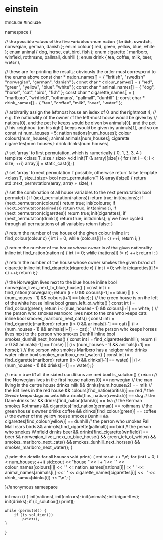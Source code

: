 # einstein

#include <iostream>
#include <algorithm>

namespace {

// the possible values of the five variables
enum nation    { british, swedish, norwegian, german, danish };
enum colour    { red, green, yellow, blue, white };
enum animal    { dog, horse, cat, bird, fish };
enum cigarette { marlboro, winfield, rothmans, pallmall, dunhill };
enum drink     { tea, coffee, milk, beer, water };

// these are for printing the results; obviously the order must correspond to the enums above
const char * nation_names[]     = { "british", "swedish", "norwegian", "german", "danish" };
const char * colour_names[]     = { "red", "green", "yellow", "blue", "white" };
const char * animal_names[]     = { "dog", "horse", "cat", "bird", "fish" };
const char * cigarette_names[]  = { "marlboro", "winfield", "rothmans", "pallmall", "dunhill" };
const char * drink_names[]      = { "tea", "coffee", "milk", "beer", "water" };

// arbitrarily assign the leftmost house an index of 0, and the rightmost 4;
// e.g. the nationality of the owner of the left-most house would be given by
// nations[0], and the pet he keeps would be given by animals[0], and the pet
// his neighbour (on his right) keeps would be given by animals[1], and so on
const int num_houses = 5;
nation    nations[num_houses];
colour    colours[num_houses];
animal    animals[num_houses];
cigarette cigarettes[num_houses];
drink     drinks[num_houses];


// set 'array' to first permutation, which is numerically { 0, 1, 2, 3, 4 }
template <class T, size_t size>
void init(T (& array)[size])
{
    for (int i = 0; i < size; ++i)
        array[i] = static_cast<T>(i);
}

// set 'array' to next permutation if possible, otherwise return false
template <class T, size_t size>
bool next_permutation(T (& array)[size])
{
    return std::next_permutation(array, array + size);
}

// set the combination of all house variables to the next permutation
bool permute()
{
    if (next_permutation(nations))
        return true;
    init(nations);
    if (next_permutation(colours))
        return true;
    init(colours);
    if (next_permutation(animals))
        return true;
    init(animals);
    if (next_permutation(cigarettes))
        return true;
    init(cigarettes);
    if (next_permutation(drinks))
        return true;
    init(drinks);
    // we have cycled through all permutations of all variables
    return false;
}

// return the number of the house of the given colour
inline int find_colour(colour c)
{
    int i = 0;
    while (colours[i] != c)
        ++i;
    return i;
}

// return the number of the house whose owner is of the given nationality
inline int find_nation(nation n)
{
    int i = 0;
    while (nations[i] != n)
        ++i;
    return i;
}

// return the number of the house whose owner smokes the given brand of cigarette
inline int find_cigarette(cigarette c)
{
    int i = 0;
    while (cigarettes[i] != c)
        ++i;
    return i;
}

// the Norwegian lives next to the blue house
inline bool norwegian_lives_next_to_blue_house()
{
    const int i = find_nation(norwegian);
    return (i > 0 && colours[i-1] == blue)
        || (i < (num_houses - 1) && colours[i+1] == blue);
}
// the green house is on the left of the white house
inline bool green_left_of_white()
{
    const int i = find_colour(green);
    return i < (num_houses - 1) && colours[i+1] == white;
}
// the person who smokes Marlboro lives next to the one who keeps cats
inline bool smokes_marlboro_next_cats()
{
    const int i = find_cigarette(marlboro);
    return (i > 0 && animals[i-1] == cat)
        || (i < (num_houses - 1) && animals[i+1] == cat);
}
// the person who keeps horses lives next to the person who smokes Dunhill
inline bool smokes_dunhill_next_horses()
{
    const int i = find_cigarette(dunhill);
    return (i > 0 && animals[i-1] == horse)
        || (i < (num_houses - 1) && animals[i+1] == horse);
}
// the person who smokes Marlboro has a neigbor who drinks water
inline bool smokes_marlboro_next_water()
{
    const int i = find_cigarette(marlboro);
    return (i > 0 && drinks[i-1] == water)
        || (i < (num_houses - 1) && drinks[i+1] == water);
}

// return true iff all the stated conditions are met
bool is_solution()
{
    return
        // the Norwegian lives in the first house
        nations[0] == norwegian
        // the man living in the centre house drinks milk
        && drinks[num_houses/2] == milk
        // the Brit lives in the red house
        && colours[find_nation(british)] == red
        // the Swede keeps dogs as pets
        && animals[find_nation(swedish)] == dog
        // the Dane drinks tea
        && drinks[find_nation(danish)] == tea
        // the German smokes Rothmans
        && cigarettes[find_nation(german)] == rothmans
        // the green house's owner drinks coffee
        && drinks[find_colour(green)] == coffee
        // the owner of the yellow house smokes Dunhill
        && cigarettes[find_colour(yellow)] == dunhill
        // the person who smokes Pall Mall rears birds
        && animals[find_cigarette(pallmall)] == bird
        // the person who smokes Winfield drinks beer
        && drinks[find_cigarette(winfield)] == beer
        && norwegian_lives_next_to_blue_house()
        && green_left_of_white()
        && smokes_marlboro_next_cats()
        && smokes_dunhill_next_horses()
        && smokes_marlboro_next_water();
}

// print the details for all houses
void print()
{
    std::cout << '\n';
    for (int i = 0; i < num_houses; ++i)
        std::cout
            << "house " << i + 1
            << ' ' << colour_names[colours[i]]
            << ' ' << nation_names[nations[i]]
            << ' ' << animal_names[animals[i]]
            << ' ' << cigarette_names[cigarettes[i]]
            << ' ' << drink_names[drinks[i]]
            << "\n";
}

}//anonymous namespace

int main ()
{
    init(nations);
    init(colours);
    init(animals);
    init(cigarettes);
    init(drinks);
    if (is_solution())
        print();

    while (permute()) {
        if (is_solution())
            print();
    }
}
